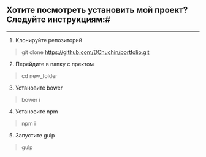 ## Хотите посмотреть установить мой проект? Следуйте инструкциям:#
***
  1. Клонируйте репозиторий
  > git clone https://github.com/DChuchin/portfolio.git
  2. Перейдите в папку с пректом
  >cd new_folder
  3. Установите bower
  >bower i
  4. Установите npm
  > npm i
  5. Запустите gulp
  >gulp
